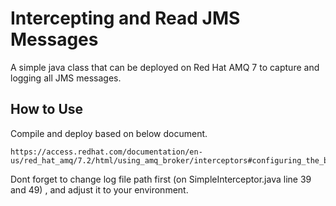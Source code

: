 # Intercepting and Read JMS Messages

A simple java class that can be deployed on Red Hat AMQ 7 to capture and logging all JMS messages. 

## How to Use

Compile and deploy based on below document.  

```
https://access.redhat.com/documentation/en-us/red_hat_amq/7.2/html/using_amq_broker/interceptors#configuring_the_broker_to_use_interceptors
```

Dont forget to change log file path first (on SimpleInterceptor.java line 39 and 49) , and adjust it to your environment. 
